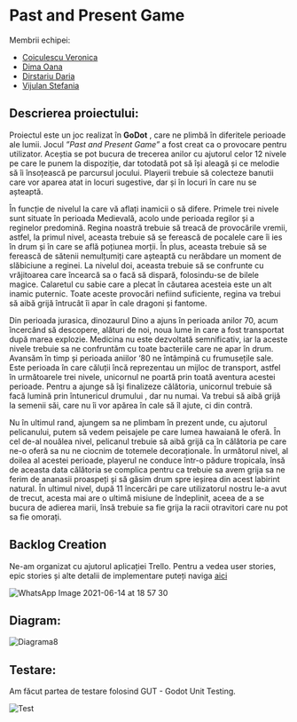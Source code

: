 # Past and Present Game

Membrii echipei:
  * [Coiculescu Veronica](https://github.com/veronica242001)
  * [Dima Oana](https://github.com/DimaOanaTeodora)
  * [Dirstariu Daria](https://github.com/daria68)
  * [Vijulan Stefania](https://github.com/StefaniaVijulan)

## Descrierea proiectului:

Proiectul este un joc realizat în **GoDot** , care ne plimbă în diferitele perioade ale lumii. 
Jocul  _”Past and Present Game”_ a fost creat ca o provocare pentru utilizator. Aceștia se pot bucura de trecerea anilor cu ajutorul celor 12 nivele pe care le punem la dispoziție, dar totodată pot să își aleagă și ce melodie să îi însoțească pe parcursul jocului. Playerii trebuie să colecteze banutii care vor aparea atat in locuri sugestive, dar și în locuri în care nu se așteaptă.

În funcție de nivelul la care vă aflați inamicii o să difere. Primele trei nivele sunt situate în perioada Medievală, acolo unde perioada regilor și a reginelor predomină. Regina noastră trebuie să treacă de provocările vremii, astfel, la primul nivel, aceasta trebuie să se ferească de pocalele care îi ies în drum și în care se află poțiunea morții. În plus, aceasta trebuie să se ferească de sătenii nemulțumiți care așteaptă cu nerăbdare un moment de slăbiciune a reginei. La nivelul doi, aceasta trebuie să se confrunte cu vrăjitoarea care încearcă sa o facă să dispară, folosindu-se de bilele magice. Calaretul cu sabie care a plecat în căutarea acesteia este un alt inamic puternic. Toate aceste provocări nefiind suficiente, regina va trebui să aibă grijă întrucât îi apar în cale dragoni și fantome.

Din perioada jurasica, dinozaurul Dino a ajuns în perioada anilor 70, acum încercând să descopere, alături de noi, noua lume în care a fost transportat după marea explozie. Medicina nu este dezvoltată semnificativ, iar la aceste nivele trebuie sa ne confruntăm cu toate bacteriile care ne apar în drum.
Avansăm în timp și perioada aniilor ‘80 ne întâmpină cu frumusețile sale. Este perioada în care căluții încă reprezentau un mijloc de transport, astfel în următoarele trei nivele, unicornul ne poartă prin toată aventura acestei perioade. Pentru a ajunge să îşi finalizeze călătoria, unicornul trebuie să facă lumină prin întunericul drumului , dar nu numai. Va trebui să aibă grijă la semenii săi, care nu îi vor apărea în cale să îl ajute, ci din contră.

Nu în ultimul rand, ajungem sa ne plimbam în prezent unde, cu ajutorul pelicanului, putem să vedem peisajele pe care lumea hawaiană le oferă. În cel de-al nouălea nivel, pelicanul trebuie să aibă grijă ca în călătoria pe care ne-o oferă sa nu ne ciocnim de totemele decoraționale. În următorul nivel, al doilea al acestei perioade, playerul ne conduce într-o pădure tropicala, însă de aceasta data călătoria se complica pentru ca trebuie sa avem grija sa ne ferim de ananasii proaspeți și să găsim drum spre ieșirea din acest labirint natural. În ultimul nivel, după 11 încercări pe care utilizatorul nostru le-a avut de trecut, acesta mai are o ultimă misiune de îndeplinit, aceea de a se bucura de adierea marii, însă trebuie sa fie grija la racii otravitori care nu pot sa fie omorați.

## Backlog Creation

Ne-am organizat cu ajutorul aplicației Trello. Pentru a vedea user stories, epic stories și alte detalii de implementare puteți naviga [aici](https://trello.com/invite/b/BtzReJnX/4e1137e65ae12adfd75da4e7e0777462/proiect-mds)

![WhatsApp Image 2021-06-14 at 18 57 30](https://user-images.githubusercontent.com/59307782/121952178-91b64f80-cd64-11eb-82be-560866414fcd.jpeg)

## Diagram:
![Diagrama8](https://user-images.githubusercontent.com/61796486/121969480-08f7dd80-cd7d-11eb-8a82-f0b3a710cb04.png)

## Testare:
Am făcut partea de testare folosind GUT - Godot Unit Testing.

![Test](https://user-images.githubusercontent.com/61796486/121968876-ca155800-cd7b-11eb-923a-5d1badba5726.png)


